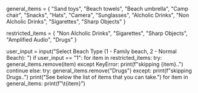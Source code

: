 general_items = {
    "Sand toys",
    "Beach towels",
    "Beach umbrella",
    "Camp chair",
    "Snacks",
    "Hats",
    "Camera",
    "Sunglasses",
    "Alcholic Drinks",
    "Non Alcholic Drinks",
    "Sigarettes",
    "Sharp Objects"
}

restricted_items = {
    "Non Alcholic Drinks",
    "Sigarettes",
    "Sharp Objects",
    "Amplified Audio",
    "Drugs"
    }

user_input = input("Select Beach Type (1 - Family beach, 2 - Normal Beach):  ")
if user_input == "1":
    for item in restricted_items:
        try:
            general_items.remove(item)
        except KeyError:
            print(f"skipping {item}..")
            continue
else:
    try:
        general_items.remove("Drugs")
    except:
        print(f"skipping Drugs..")
print("See below the list of items that you can take.")
for item in general_items:
    print(f"\t{item}")



